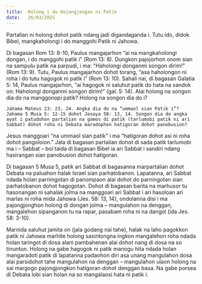 ```yaml
---
title:  Holong i do Hajongjongan ni Patik
date:   26/03/2025
---
```


Partalian ni holong dohot patik ndang jadi digandaganda i. Tutu ido, didok Bibel, mangkaholongi i do manggohi Patik ni Jahowa.

Di bagasan Rom 13: 8-10, Paulus mangajarhon “ai na mangkaholongi dongan, i do manggohi patik i” (Rom 13: 8). Dungkon pajojorhon onom sian na sampulu patik na parpudi, i ma: "Haholongi donganmi songon dirim!" (Rom 13: 9). Tutu, Paulus mangajarhon dohot torang, “asa haholongon ni roha i do tutu hagogok ni patik i” (Rom 13: 10). Sahali nai, di bagasan Galatia 5: 14, Paulus mangajarhon, “ai hagogok ni saluhut patik do hata na sandok on: Haholongi donganmi songon dirim!” (gal. 5: 14). Alai holong na songon dia do na manggonopi patik? Holong na songon dia do i?

`Jahama Mateus 23: 23, 24. Angka dia do na “ummaol sian Patik i”? Jahama 5 Musa 5: 12-15 dohot Jesaya 58: 13, 14. Songon dia do angka ayat i patuduhon partalian na gomos di patik (tarlumobi patik ni ari Sabbat) dohot roha ni Debata maradophon hatigoran dohot panobusion?`

Jesus manggoari “na ummaol sian patik” i ma “hatigoran dohot asi ni roha dohot pangoloion.” Jala di bagasan partalian dohot di sada patik tarlumobi ma i – Sabbat – boi taida di bagasan Bibel ia ari Sabbat i sandiri ndang hasirangan sian panobusion dohot hatigoran.

Di bagasan 5 Musa 5, patik ari Sabbat di bagasanna marpartalian dohot Debata na paluahon halak Israel sian parhatobanon. Lapatanna, ari Sabbat ndada holan parningotan di panompaon alai dohot do parningotan sian parhatobanon dohot hagogotan. Dohot di bagasan barita na marhusor tu hasonangan ni sahalak jolma na manggoari ari Sabbat i ari hasoloan ari marlas ni roha mida Jahowa (Jes. 58: 13, 14), ondolanna disi i ma pajongjonghon holong di dongan jolma – mangulahon na denggan, mangalehon sipanganon tu na rapar, pasabam roha ni na dangol (ida Jes. 58: 3-10).

Marnida saluhut jamita on (jala godang nai tahe), halak na laho pagokkon patik ni Jahowa marhite holong sasintongna ingkon mangalehon roha ndada holan taringot di dosa alani pambahenan alai dohot nang di dosa na so tinuntun. Holong na gabe hagogok ni patik manogu hita ndada holan mangaradoti patik di lapatanna padaohon diri asa unang mangulahon dosa alai parsidohot tahe mangulahon na denggan – mangulahon ulaon holong na sai margogo pajongjongkon hatigoran dohot denggan basa. Na gabe porsea di Debata lobi sian holan na so mangalaosi hata ni patik i.